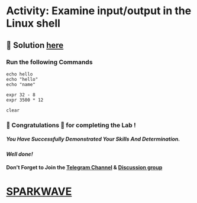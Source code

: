 # Activity: Examine input/output in the Linux shell

## 🔑 Solution [here]()

### Run the following Commands

```
echo hello
echo "hello"
echo "name"
```
```
expr 32 - 8
expr 3500 * 12
```
```
clear
```

### 🐼 Congratulations 🎉 for completing the Lab !

##### *You Have Successfully Demonstrated Your Skills And Determination.*

#### *Well done!*

#### Don't Forget to Join the [Telegram Channel](https://t.me/sparkwave.01) & [Discussion group](https://t.me/sparkwave.01chats)

# [SPARKWAVE](https://www.youtube.com/@sparkwave.01)
